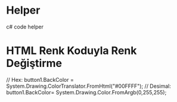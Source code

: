 # Helper
c# code helper
# HTML Renk Koduyla Renk Değiştirme
// Hex:
button1.BackColor = System.Drawing.ColorTranslator.FromHtml("#00FFFF");
// Desimal:
button1.BackColor= System.Drawing.Color.FromArgb(0,255,255);
